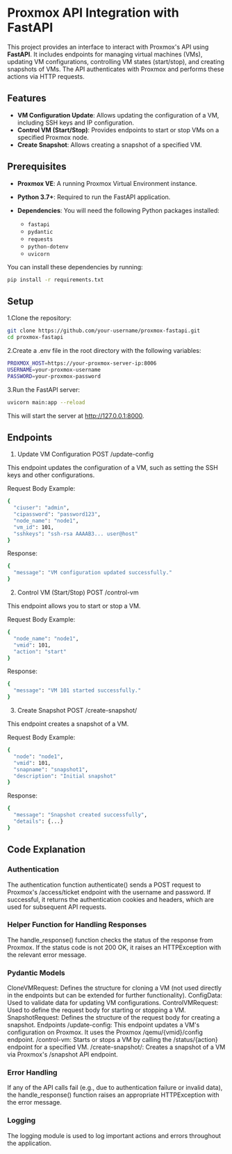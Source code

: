 # Proxmox API Integration with FastAPI

This project provides an interface to interact with Proxmox's API using **FastAPI**. It includes endpoints for managing virtual machines (VMs), updating VM configurations, controlling VM states (start/stop), and creating snapshots of VMs. The API authenticates with Proxmox and performs these actions via HTTP requests.

## Features

- **VM Configuration Update**: Allows updating the configuration of a VM, including SSH keys and IP configuration.
- **Control VM (Start/Stop)**: Provides endpoints to start or stop VMs on a specified Proxmox node.
- **Create Snapshot**: Allows creating a snapshot of a specified VM.

## Prerequisites

- **Proxmox VE**: A running Proxmox Virtual Environment instance.
- **Python 3.7+**: Required to run the FastAPI application.
- **Dependencies**: You will need the following Python packages installed:
  
  - `fastapi`
  - `pydantic`
  - `requests`
  - `python-dotenv`
  - `uvicorn`

You can install these dependencies by running:

```bash
pip install -r requirements.txt
```

## Setup
1.Clone the repository:

```bash
git clone https://github.com/your-username/proxmox-fastapi.git
cd proxmox-fastapi
```

2.Create a .env file in the root directory with the following variables:

```bash
PROXMOX_HOST=https://your-proxmox-server-ip:8006
USERNAME=your-proxmox-username
PASSWORD=your-proxmox-password
```

3.Run the FastAPI server:

```bash
uvicorn main:app --reload
```

This will start the server at http://127.0.0.1:8000.

## Endpoints
1. Update VM Configuration
POST /update-config

This endpoint updates the configuration of a VM, such as setting the SSH keys and other configurations.

Request Body Example:
```bash
{
  "ciuser": "admin",
  "cipassword": "password123",
  "node_name": "node1",
  "vm_id": 101,
  "sshkeys": "ssh-rsa AAAAB3... user@host"
}
```

Response:
```bash
{
  "message": "VM configuration updated successfully."
}
```

2. Control VM (Start/Stop)
POST /control-vm

This endpoint allows you to start or stop a VM.

Request Body Example:
```bash
{
  "node_name": "node1",
  "vmid": 101,
  "action": "start"
}
```

Response:
```bash
{
  "message": "VM 101 started successfully."
}
```

3. Create Snapshot
POST /create-snapshot/

This endpoint creates a snapshot of a VM.

Request Body Example:
```bash
{
  "node": "node1",
  "vmid": 101,
  "snapname": "snapshot1",
  "description": "Initial snapshot"
}
```

Response:
```bash
{
  "message": "Snapshot created successfully",
  "details": {...}
}
```

## Code Explanation
### Authentication
The authentication function authenticate() sends a POST request to Proxmox's /access/ticket endpoint with the username and password. If successful, it returns the authentication cookies and headers, which are used for subsequent API requests.

### Helper Function for Handling Responses
The handle_response() function checks the status of the response from Proxmox. If the status code is not 200 OK, it raises an HTTPException with the relevant error message.

### Pydantic Models
CloneVMRequest: Defines the structure for cloning a VM (not used directly in the endpoints but can be extended for further functionality).
ConfigData: Used to validate data for updating VM configurations.
ControlVMRequest: Used to define the request body for starting or stopping a VM.
SnapshotRequest: Defines the structure of the request body for creating a snapshot.
Endpoints
/update-config: This endpoint updates a VM's configuration on Proxmox. It uses the Proxmox /qemu/{vmid}/config endpoint.
/control-vm: Starts or stops a VM by calling the /status/{action} endpoint for a specified VM.
/create-snapshot/: Creates a snapshot of a VM via Proxmox's /snapshot API endpoint.

### Error Handling
If any of the API calls fail (e.g., due to authentication failure or invalid data), the handle_response() function raises an appropriate HTTPException with the error message.

### Logging
The logging module is used to log important actions and errors throughout the application.
